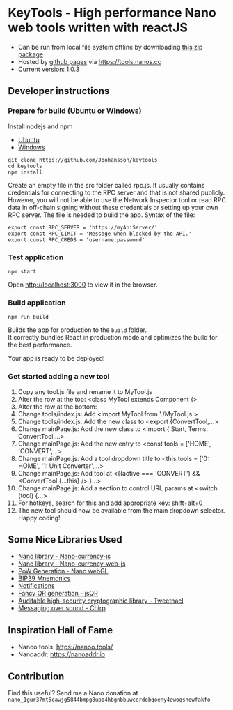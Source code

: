 # KeyTools - High performance Nano web tools written with reactJS
* Can be run from local file system offline by downloading [this zip package](https://github.com/Joohansson/keytools/raw/master/keytools.zip)
* Hosted by [github pages](https://github.com/Joohansson/keytools/tree/gh-pages) via https://tools.nanos.cc
* Current version: 1.0.3

## Developer instructions

### Prepare for build (Ubuntu or Windows)
Install nodejs and npm
* [Ubuntu](https://tecadmin.net/install-latest-nodejs-npm-on-ubuntu/)
* [Windows](https://www.guru99.com/download-install-node-js.html)

`git clone https://github.com/Joohansson/keytools`\
`cd keytools`\
`npm install`

Create an empty file in the src folder called rpc.js. It usually contains credentials for connecting to the RPC server and that is not shared publicly. However, you will not be able to use the Network Inspector tool or read RPC data in off-chain signing without these credentials or setting up your own RPC server. The file is needed to build the app.
Syntax of the file:

`export const RPC_SERVER = 'https://myApiServer/'`\
`export const RPC_LIMIT = 'Message when blocked by the API.'`\
`export const RPC_CREDS = 'username:password'`

### Test application
`npm start`

Open [http://localhost:3000](http://localhost:3000) to view it in the browser.

### Build application

`npm run build`

Builds the app for production to the `build` folder.<br>
It correctly bundles React in production mode and optimizes the build for the best performance.

Your app is ready to be deployed!

### Get started adding a new tool

1. Copy any tool.js file and rename it to MyTool.js
2. Alter the row at the top: <class MyTool extends Component {>
3. Alter the row at the bottom: <export default MyTool>
4. Change tools/index.js: Add <import MyTool from './MyTool.js'>
5. Change tools/index.js: Add the new class to <export {ConvertTool,...>
6. Change mainPage.js: Add the new class to <import { Start, Terms, ConvertTool,...>
7. Change mainPage.js: Add the new entry to <const tools = ['HOME', 'CONVERT',...>
8. Change mainPage.js: Add a tool dropdown title to <this.tools = ['0: HOME', '1: Unit Converter',...>
9. Change mainPage.js: Add tool at <{(active === 'CONVERT') && <ConvertTool {...this} /> }...>
10. Change mainPage.js: Add a section to control URL params at <switch (tool) {...>
11. For hotkeys, search for this and add appropriate key: shift+alt+0
12. The new tool should now be available from the main dropdown selector. Happy coding!

## Some Nice Libraries Used

* [Nano library - Nano-currency-js](https://github.com/marvinroger/nanocurrency-js)
* [Nano library - Nano-currency-web-js](https://github.com/numsu/nanocurrency-web-js)
* [PoW Generation - Nano webGL](https://github.com/numtel/nano-webgl-pow)
* [BIP39 Mnemonics](https://www.npmjs.com/package/bip39)
* [Notifications](https://github.com/fkhadra/react-toastify)
* [Fancy QR generation - jsQR](https://github.com/cozmo/jsQR)
* [Auditable high-security cryptographic library - Tweetnacl](https://tweetnacl.js.org/)
* [Messaging over sound - Chirp](https://developers.chirp.io/)

## Inspiration Hall of Fame

* Nanoo tools: https://nanoo.tools/
* Nanoaddr: https://nanoaddr.io

## Contribution

Find this useful? Send me a Nano donation at `nano_1gur37mt5cawjg5844bmpg8upo4hbgnbbuwcerdobqoeny4ewoqshowfakfo`
